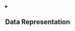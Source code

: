 <details>
<summary> <h2>Data Representation</h2></summary>
    
- <a href="https://github.com/Mubeen-Ahmad/AI/blob/main/1_numeric.ipynb">Numeric Data Representation</a><br>

- <a href="https://github.com/Mubeen-Ahmad/AI/blob/main/2_categorical_text.ipynb"> Categorical Data Representation</a><br>
    
- <a href="https://github.com/Mubeen-Ahmad/AI/blob/main/3_image_audio.ipynb"> Image and Audio Data Representation</a><br>
    
</details>